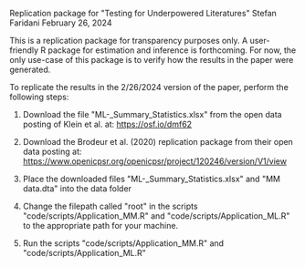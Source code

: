 Replication package for "Testing for Underpowered Literatures"
Stefan Faridani
February 26, 2024

This is a replication package for transparency purposes only. A user-friendly R package for estimation and inference is forthcoming. For now, the only use-case of this package is to verify how the results in the paper were generated. 

To replicate the results in the 2/26/2024 version of the paper, perform the following steps:

1. Download the file "ML-_Summary_Statistics.xlsx" from the open data posting of Klein et al. at: https://osf.io/dmf62 

2. Download the Brodeur et al. (2020) replication package from their open data posting at: https://www.openicpsr.org/openicpsr/project/120246/version/V1/view 

3. Place the downloaded files "ML-_Summary_Statistics.xlsx" and "MM data.dta" into the data folder

4. Change the filepath called "root" in the scripts "code/scripts/Application_MM.R" and "code/scripts/Application_ML.R" to the appropriate path for your machine. 

5. Run the scripts "code/scripts/Application_MM.R" and "code/scripts/Application_ML.R" 
